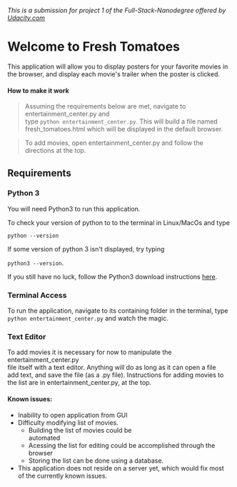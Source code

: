 *This is a submission for project 1 of the Full-Stack-Nanodegree offered by [Udacity.com](https://www.udacity.com/course/full-stack-web-developer-nanodegree--nd004)*

# Welcome to Fresh Tomatoes


This application will allow you to display posters for your favorite movies in  
the browser, and display each movie's trailer when the poster is clicked.

#### How to make it work

> Assuming the requirements below are met, navigate to entertainment_center.py and  
> type <code>python entertainment_center.py</code>. This will build a file named  
> fresh_tomatoes.html which will be displayed in the default browser.

> To add movies, open entertainment_center.py and follow the directions at the top.

## Requirements
### Python 3

You will need Python3 to run this application.

To check your version of python to to the terminal in Linux/MacOs and type

 <code>python --version</code>

If some version of python 3 isn't displayed, try typing

 <code>python3 --version</code>.

If you still have no luck, follow the Python3 download instructions [here](https://www.python.org/downloads/).

### Terminal Access

To run the application, navigate to its containing folder in the terminal, type  
<code>python entertainment_center.py</code> and watch the magic.

### Text Editor

To add movies it is necessary for now to manipulate the entertainment_center.py  
file itself with a text editor. Anything will do as long as it can open a file  
add text, and save the file (as a .py file). Instructions for adding movies to  
the list are in entertainment_center.py, at the top.

#### Known issues:
- Inability to open application from GUI
- Difficulty modifying list of movies.
  - Building the list of movies could be  
automated
  - Acessing the list for editing could be accomplished through the browser
  - Storing the list can be done using a database.
- This application does not reside on a server yet, which would fix most  
of the currently known issues.
